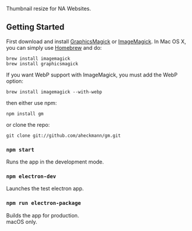 Thumbnail resize for NA Websites.

## Getting Started

First download and install [GraphicsMagick](http://www.graphicsmagick.org/) or [ImageMagick](http://www.imagemagick.org/). In Mac OS X, you can simply use [Homebrew](http://mxcl.github.io/homebrew/) and do:

    brew install imagemagick
    brew install graphicsmagick

If you want WebP support with ImageMagick, you must add the WebP option:

    brew install imagemagick --with-webp

then either use npm:

    npm install gm

or clone the repo:

    git clone git://github.com/aheckmann/gm.git


### `npm start`

Runs the app in the development mode.<br>

### `npm electron-dev`

Launches the test electron app.

### `npm run electron-package`

Builds the app for production.<br>
macOS only.
